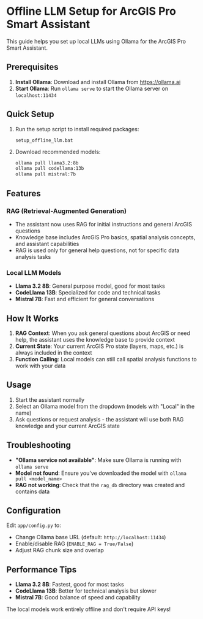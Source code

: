 # Offline LLM Setup for ArcGIS Pro Smart Assistant

This guide helps you set up local LLMs using Ollama for the ArcGIS Pro Smart Assistant.

## Prerequisites

1. **Install Ollama**: Download and install Ollama from https://ollama.ai
2. **Start Ollama**: Run `ollama serve` to start the Ollama server on `localhost:11434`

## Quick Setup

1. Run the setup script to install required packages:
    ```batch
    setup_offline_llm.bat
    ```

2. Download recommended models:
    ```bash
    ollama pull llama3.2:8b
    ollama pull codellama:13b
    ollama pull mistral:7b
    ```

## Features

### RAG (Retrieval-Augmented Generation)
- The assistant now uses RAG for initial instructions and general ArcGIS questions
- Knowledge base includes ArcGIS Pro basics, spatial analysis concepts, and assistant capabilities
- RAG is used only for general help questions, not for specific data analysis tasks

### Local LLM Models
- **Llama 3.2 8B**: General purpose model, good for most tasks
- **CodeLlama 13B**: Specialized for code and technical tasks
- **Mistral 7B**: Fast and efficient for general conversations

## How It Works

1. **RAG Context**: When you ask general questions about ArcGIS or need help, the assistant uses the knowledge base to provide context
2. **Current State**: Your current ArcGIS Pro state (layers, maps, etc.) is always included in the context
3. **Function Calling**: Local models can still call spatial analysis functions to work with your data

## Usage

1. Start the assistant normally
2. Select an Ollama model from the dropdown (models with "Local" in the name)
3. Ask questions or request analysis - the assistant will use both RAG knowledge and your current ArcGIS state

## Troubleshooting

- **"Ollama service not available"**: Make sure Ollama is running with `ollama serve`
- **Model not found**: Ensure you've downloaded the model with `ollama pull <model_name>`
- **RAG not working**: Check that the `rag_db` directory was created and contains data

## Configuration

Edit `app/config.py` to:
- Change Ollama base URL (default: `http://localhost:11434`)
- Enable/disable RAG (`ENABLE_RAG = True/False`)
- Adjust RAG chunk size and overlap

## Performance Tips

- **Llama 3.2 8B**: Fastest, good for most tasks
- **CodeLlama 13B**: Better for technical analysis but slower
- **Mistral 7B**: Good balance of speed and capability

The local models work entirely offline and don't require API keys!
